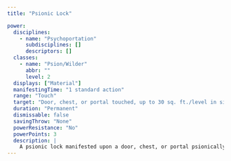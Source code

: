 ```yaml
---
title: "Psionic Lock"

power:
  disciplines:
    - name: "Psychoportation"
      subdisciplines: []
      descriptors: []
  classes:
    - name: "Psion/Wilder"
      abbr: ""
      level: 2
  displays: ["Material"]
  manifestingTime: "1 standard action"
  range: "Touch"
  target: "Door, chest, or portal touched, up to 30 sq. ft./level in size"
  duration: "Permanent"
  dismissable: false
  savingThrow: "None"
  powerResistance: "No"
  powerPoints: 3
  description: |
    A psionic lock manifested upon a door, chest, or portal psionically locks it. You can freely pass your own lock without affecting it; otherwise, a door or object secured with psionic lock can be opened only by breaking in or by a successful dispel psionics effect. Add +10 to the normal DC to break open a door or portal affected by this power.
---
```

